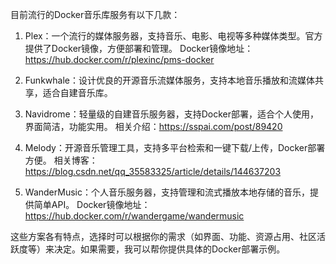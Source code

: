 目前流行的Docker音乐库服务有以下几款：

1. Plex：一个流行的媒体服务器，支持音乐、电影、电视等多种媒体类型。官方提供了Docker镜像，方便部署和管理。
   Docker镜像地址：https://hub.docker.com/r/plexinc/pms-docker

2. Funkwhale：设计优良的开源音乐流媒体服务，支持本地音乐播放和流媒体共享，适合自建音乐库。

3. Navidrome：轻量级的自建音乐服务器，支持Docker部署，适合个人使用，界面简洁，功能实用。
   相关介绍：https://sspai.com/post/89420

4. Melody：开源音乐管理工具，支持多平台检索和一键下载/上传，Docker部署方便。
   相关博客：https://blog.csdn.net/qq_35583325/article/details/144637203

5. WanderMusic：个人音乐服务器，支持管理和流式播放本地存储的音乐，提供简单API。
   Docker镜像地址：https://hub.docker.com/r/wandergame/wandermusic

这些方案各有特点，选择时可以根据你的需求（如界面、功能、资源占用、社区活跃度等）来决定。如果需要，我可以帮你提供具体的Docker部署示例。